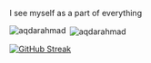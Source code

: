 <p> I see myself as a part of everything</p>









<p><img align="left" src="https://github-readme-stats.vercel.app/api/top-langs?username=aqdarahmad&show_icons=true&locale=en&layout=compact" alt="aqdarahmad" /></p>

<p>&nbsp;<img align="center" src="https://github-readme-stats.vercel.app/api?username=aqdarahmad&show_icons=true&locale=en" alt="aqdarahmad" /></p>

[![GitHub Streak](https://github-readme-streak-stats.herokuapp.com?user=aqdarahmad&theme=default&fire=FF4500&ring=FFD700)](https://git.io/streak-stats)





